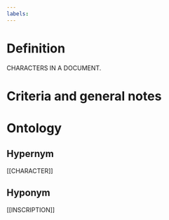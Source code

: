 ```yaml
---
labels: 
---
```


# Definition
CHARACTERS IN A DOCUMENT.
# Criteria and general notes
# Ontology

## Hypernym
[[CHARACTER]]
## Hyponym
[[INSCRIPTION]]
